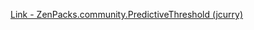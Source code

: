 [Link - ZenPacks.community.PredictiveThreshold (jcurry)](https://github.com/jcurry/ZenPacks.community.PredictiveThreshold)
